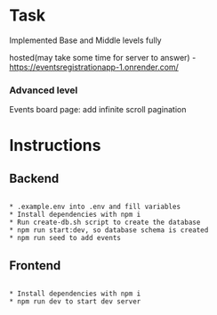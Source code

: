 # Task
Implemented Base and Middle levels fully 

hosted(may take some time for server to answer) - https://eventsregistrationapp-1.onrender.com/
### Advanced level
Events board page: add infinite scroll pagination

# Instructions

## Backend

```

* .example.env into .env and fill variables
* Install dependencies with npm i
* Run create-db.sh script to create the database
* npm run start:dev, so database schema is created
* npm run seed to add events

```


## Frontend

```

* Install dependencies with npm i
* npm run dev to start dev server

```
